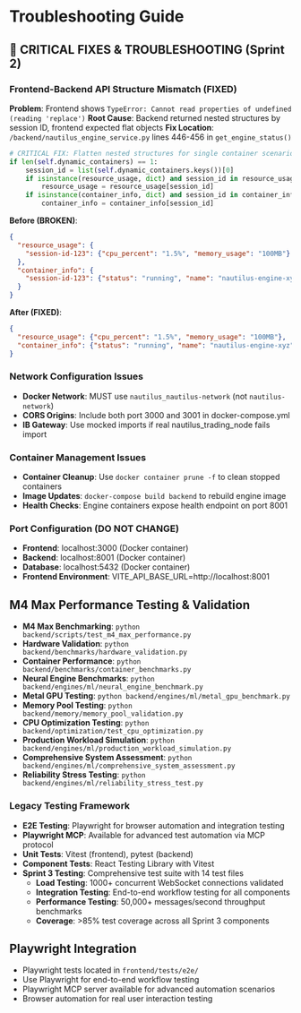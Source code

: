 # Troubleshooting Guide

## 🚨 CRITICAL FIXES & TROUBLESHOOTING (Sprint 2)

### Frontend-Backend API Structure Mismatch (FIXED)
**Problem**: Frontend shows `TypeError: Cannot read properties of undefined (reading 'replace')`
**Root Cause**: Backend returned nested structures by session ID, frontend expected flat objects
**Fix Location**: `/backend/nautilus_engine_service.py` lines 446-456 in `get_engine_status()`

```python
# CRITICAL FIX: Flatten nested structures for single container scenarios
if len(self.dynamic_containers) == 1:
    session_id = list(self.dynamic_containers.keys())[0]
    if isinstance(resource_usage, dict) and session_id in resource_usage:
        resource_usage = resource_usage[session_id]
    if isinstance(container_info, dict) and session_id in container_info:
        container_info = container_info[session_id]
```

**Before (BROKEN)**:
```json
{
  "resource_usage": {
    "session-id-123": {"cpu_percent": "1.5%", "memory_usage": "100MB"}
  },
  "container_info": {
    "session-id-123": {"status": "running", "name": "nautilus-engine-xyz"}
  }
}
```

**After (FIXED)**:
```json
{
  "resource_usage": {"cpu_percent": "1.5%", "memory_usage": "100MB"},
  "container_info": {"status": "running", "name": "nautilus-engine-xyz"}
}
```

### Network Configuration Issues
- **Docker Network**: MUST use `nautilus_nautilus-network` (not `nautilus-network`)
- **CORS Origins**: Include both port 3000 and 3001 in docker-compose.yml
- **IB Gateway**: Use mocked imports if real nautilus_trading_node fails import

### Container Management Issues
- **Container Cleanup**: Use `docker container prune -f` to clean stopped containers
- **Image Updates**: `docker-compose build backend` to rebuild engine image
- **Health Checks**: Engine containers expose health endpoint on port 8001

### Port Configuration (DO NOT CHANGE)
- **Frontend**: localhost:3000 (Docker container)
- **Backend**: localhost:8001 (Docker container) 
- **Database**: localhost:5432 (Docker container)
- **Frontend Environment**: VITE_API_BASE_URL=http://localhost:8001

## M4 Max Performance Testing & Validation
- **M4 Max Benchmarking**: `python backend/scripts/test_m4_max_performance.py`
- **Hardware Validation**: `python backend/benchmarks/hardware_validation.py`
- **Container Performance**: `python backend/benchmarks/container_benchmarks.py`
- **Neural Engine Benchmarks**: `python backend/engines/ml/neural_engine_benchmark.py`
- **Metal GPU Testing**: `python backend/engines/ml/metal_gpu_benchmark.py`
- **Memory Pool Testing**: `python backend/memory/memory_pool_validation.py`
- **CPU Optimization Testing**: `python backend/optimization/test_cpu_optimization.py`
- **Production Workload Simulation**: `python backend/engines/ml/production_workload_simulation.py`
- **Comprehensive System Assessment**: `python backend/engines/ml/comprehensive_system_assessment.py`
- **Reliability Stress Testing**: `python backend/engines/ml/reliability_stress_test.py`

### Legacy Testing Framework
- **E2E Testing**: Playwright for browser automation and integration testing
- **Playwright MCP**: Available for advanced test automation via MCP protocol
- **Unit Tests**: Vitest (frontend), pytest (backend)
- **Component Tests**: React Testing Library with Vitest
- **Sprint 3 Testing**: Comprehensive test suite with 14 test files
  - **Load Testing**: 1000+ concurrent WebSocket connections validated
  - **Integration Testing**: End-to-end workflow testing for all components
  - **Performance Testing**: 50,000+ messages/second throughput benchmarks
  - **Coverage**: >85% test coverage across all Sprint 3 components

## Playwright Integration
- Playwright tests located in `frontend/tests/e2e/`
- Use Playwright for end-to-end workflow testing
- Playwright MCP server available for advanced automation scenarios
- Browser automation for real user interaction testing